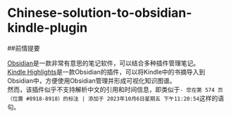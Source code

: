 # Chinese-solution-to-obsidian-kindle-plugin

##前情提要  

[Obsidian](https://obsidian.md/)是一款非常有意思的笔记软件，可以结合多种插件管理笔记。  
[Kindle Highlights](https://github.com/hadynz/obsidian-kindle-plugin)是一款Obsidian的插件，可以将Kindle中的书摘导入到Obsidian中，方便使用Obsidian管理并形成可视化知识图谱。  
然而，该插件似乎不支持解析中文的引用和时间信息，即类似于`- 您在第 574 页（位置 #8918-8918）的标注 | 添加于 2023年10月6日星期五 下午11:20:54`这样的语句。  
